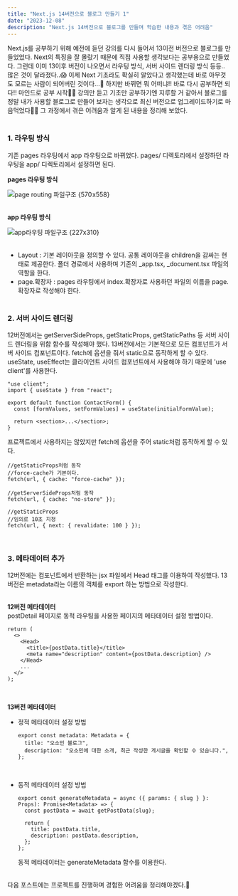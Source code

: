 ```yaml
---
title: "Next.js 14버전으로 블로그 만들기 1"
date: "2023-12-08"
description: "Next.js 14버전으로 블로그를 만들며 학습한 내용과 겪은 어려움"
---
```


Next.js를 공부하기 위해 예전에 듣던 강의를 다시 들어서 13이전 버전으로 블로그를 만들었었다. Next의 특징을 잘 몰랐기 때문에 직접 사용할 생각보다는 공부용으로 만들었다. 그런데 이미 13이후 버전이 나오면서 라우팅 방식, 서버 사이드 렌더링 방식 등등.. 많은 것이 달라졌다..😱 이제 Next 기초라도 확실히 알았다고 생각했는데 바로 아무것도 모르는 사람이 되어버린 것이다...🥲 하지만 바뀌면 뭐 어떠냐!! 바로 다시 공부하면 되다!! 마인드로 공부 시작👊🏻 강의만 듣고 기초만 공부하기엔 지루할 거 같아서 블로그를 정말 내가 사용할 블로그로 만들어 보자는 생각으로 최신 버전으로 업그레이드하기로 마음먹었다👏🏻 그 과정에서 겪은 어려움과 알게 된 내용을 정리해 보았다.  
&nbsp;

### 1. 라우팅 방식

기존 pages 라우팅에서 app 라우팅으로 바뀌었다. pages/ 디렉토리에서 설정하던 라우팅을 app/ 디렉토리에서 설정하면 된다.

**pages 라우팅 방식**

![page routing 파일구조 {570 x558}](https://github.com/somin00/somin-blog/assets/61578822/3b7c8986-eadf-4d55-b046-c52ec4c106fc)  
&nbsp;

**app 라우팅 방식**

![app라우팅 파일구조 {227x310}](https://github.com/somin00/somin-blog/assets/61578822/90270f37-3513-4fe3-afce-d5f4e93eb02e)  
&nbsp;

- Layout : 기본 레이아웃을 정의할 수 있다. 공통 레이아웃을 children을 감싸는 현태로 제공한다. 폴더 경로에서 사용하며 기존의 \_app.tsx, \_document.tsx 파일의 역할을 한다.
- page.확장자 : pages 라우팅에서 index.확장자로 사용하던 파일의 이름을 page.확장자로 작성해야 한다.  
  &nbsp;

### 2. 서버 사이드 렌더링

12버전에서는 getServerSideProps, getStaticProps, getStaticPaths 등 서버 사이드 렌더링을 위함 함수를 작성해야 했다. 13버전에서는 기본적으로 모든 컴포넌트가 서버 사이드 컴포넌트이다. fetch에 옵션을 줘서 static으로 동작하게 할 수 있다. useState, useEffect는 클라이언트 사이드 컴포넌트에서 사용해야 하기 때문에 'use client'를 사용한다.

```tsx
"use client";
import { useState } from "react";

export default function ContactForm() {
  const [formValues, setFormValues] = useState(initialFormValue);

  return <section>...</section>;
}
```

프로젝트에서 사용하지는 않았지만 fetch에 옵션을 주어 static처럼 동작하게 할 수 있다.

```tsx
//getStaticProps처럼 동작
//force-cache가 기본이다.
fetch(url, { cache: "force-cache" });

//getServerSideProps처럼 동작
fetch(url, { cache: "no-store" });

//getStaticProps
//임의로 10초 지정
fetch(url, { next: { revalidate: 100 } });
```

&nbsp;

### 3. 메타데이터 추가

12버전에는 컴포넌트에서 반환하는 jsx 파일에서 Head 태그를 이용하여 작성했다. 13버전은 metadata라는 이름의 객체를 export 하는 방법으로 작성한다.  
&nbsp;

**12버전 메타데이터**  
postDetail 페이지로 동적 라우팅을 사용한 페이지의 메타데이터 설정 방법이다.

```tsx
return (
  <>
    <Head>
      <title>{postData.title}</title>
      <meta name="description" content={postData.description} />
    </Head>
    ...
  </>
);
```

&nbsp;

**13버전 메타데이터**

- 정적 메타데이터 설정 방법

  ```tsx
  export const metadata: Metadata = {
    title: "오소민 블로그",
    description: "오소민에 대한 소개, 최근 작성한 게시글을 확인할 수 있습니다.",
  };
  ```

&nbsp;

- 동적 메타데이터 설정 방법

  ```tsx
  export const generateMetadata = async ({ params: { slug } }: Props): Promise<Metadata> => {
    const postData = await getPostData(slug);

    return {
      title: postData.title,
      description: postData.description,
    };
  };
  ```

  동적 메타데이터는 generateMetadata 함수를 이용한다.  
  &nbsp;

다음 포스트에는 프로젝트를 진행하며 경험한 어려움을 정리해야겠다.🙂
